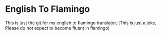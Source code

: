 # English To Flamingo

This is just the git for my english to flamingo translator, (This is just a joke, Please do not expect to become fluent in flamingo)
